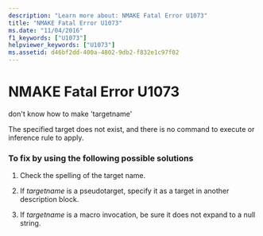 ```yaml
---
description: "Learn more about: NMAKE Fatal Error U1073"
title: "NMAKE Fatal Error U1073"
ms.date: "11/04/2016"
f1_keywords: ["U1073"]
helpviewer_keywords: ["U1073"]
ms.assetid: d46bf2dd-400a-4802-9db2-f832e1c97f02
---
```

# NMAKE Fatal Error U1073

don't know how to make 'targetname'

The specified target does not exist, and there is no command to execute or inference rule to apply.

### To fix by using the following possible solutions

1. Check the spelling of the target name.

1. If *targetname* is a pseudotarget, specify it as a target in another description block.

1. If *targetname* is a macro invocation, be sure it does not expand to a null string.
